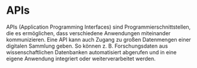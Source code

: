 # APIs
 
APIs (Application Programming Interfaces) sind Programmierschnittstellen, die es ermöglichen, dass verschiedene Anwendungen miteinander kommunizieren. Eine API kann auch Zugang zu großen Datenmengen einer digitalen Sammlung geben. So können z. B. Forschungsdaten aus wissenschaftlichen Datenbanken automatisiert abgerufen und in eine eigene Anwendung integriert oder weiterverarbeitet werden. 